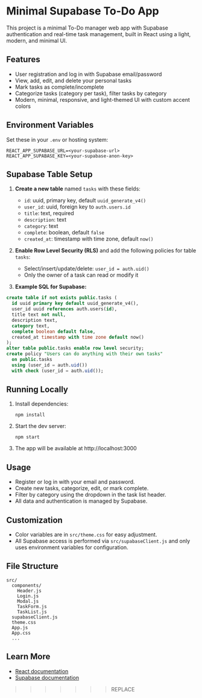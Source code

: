 # Minimal Supabase To-Do App

This project is a minimal To-Do manager web app with Supabase authentication and real-time task management, built in React using a light, modern, and minimal UI.

## Features

- User registration and log in with Supabase email/password
- View, add, edit, and delete your personal tasks
- Mark tasks as complete/incomplete
- Categorize tasks (category per task), filter tasks by category
- Modern, minimal, responsive, and light-themed UI with custom accent colors

## Environment Variables

Set these in your `.env` or hosting system:

```
REACT_APP_SUPABASE_URL=<your-supabase-url>
REACT_APP_SUPABASE_KEY=<your-supabase-anon-key>
```

## Supabase Table Setup

1. **Create a new table** named `tasks` with these fields:
    - `id`: uuid, primary key, default `uuid_generate_v4()`
    - `user_id`: uuid, foreign key to `auth.users.id`
    - `title`: text, required
    - `description`: text
    - `category`: text
    - `complete`: boolean, default `false`
    - `created_at`: timestamp with time zone, default `now()`

2. **Enable Row Level Security (RLS)** and add the following policies for table `tasks`:
    - Select/insert/update/delete: `user_id = auth.uid()`
    - Only the owner of a task can read or modify it

3. **Example SQL for Supabase:**
```sql
create table if not exists public.tasks (
  id uuid primary key default uuid_generate_v4(),
  user_id uuid references auth.users(id),
  title text not null,
  description text,
  category text,
  complete boolean default false,
  created_at timestamp with time zone default now()
);
alter table public.tasks enable row level security;
create policy "Users can do anything with their own tasks"
  on public.tasks
  using (user_id = auth.uid())
  with check (user_id = auth.uid());
```

## Running Locally

1. Install dependencies:
    ```
    npm install
    ```

2. Start the dev server:
    ```
    npm start
    ```

3. The app will be available at http://localhost:3000

## Usage

- Register or log in with your email and password.
- Create new tasks, categorize, edit, or mark complete.
- Filter by category using the dropdown in the task list header.
- All data and authentication is managed by Supabase.

## Customization

- Color variables are in `src/theme.css` for easy adjustment.
- All Supabase access is performed via `src/supabaseClient.js` and only uses environment variables for configuration.

## File Structure

```
src/
  components/
    Header.js
    Login.js
    Modal.js
    TaskForm.js
    TaskList.js
  supabaseClient.js
  theme.css
  App.js
  App.css
  ...
```

## Learn More

- [React documentation](https://reactjs.org/)
- [Supabase documentation](https://supabase.com/docs/guides/client-libraries)

>>>>>>> REPLACE
